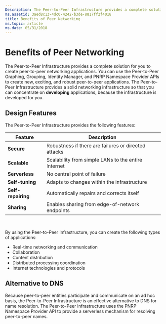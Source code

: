 ```yaml
---
Description: The Peer-to-Peer Infrastructure provides a complete solution for you to create peer-to-peer networking applications.
ms.assetid: 3aed8c13-4dc0-4242-b3de-8817ff2f4018
title: Benefits of Peer Networking
ms.topic: article
ms.date: 05/31/2018
---
```


# Benefits of Peer Networking

The Peer-to-Peer Infrastructure provides a complete solution for you to create peer-to-peer networking applications. You can use the Peer-to-Peer Graphing, Grouping, Identity Manager, and PNRP Namespace Provider APIs to create new, exciting, and robust peer-to-peer applications. The Peer-to-Peer Infrastructure provides a solid networking infrastructure so that you can concentrate on **developing** applications, because the infrastructure is developed for you.

## Design Features

The Peer-to-Peer Infrastructure provides the following features:

| Feature            | Description                                          |
|--------------------|------------------------------------------------------|
| **Secure**         | Robustness if there are failures or directed attacks |
| **Scalable**       | Scalability from simple LANs to the entire Internet  |
| **Serverless**     | No central point of failure                          |
| **Self-tuning**    | Adapts to changes within the infrastructure          |
| **Self-repairing** | Automatically repairs and corrects itself            |
| **Sharing**        | Enables sharing from edge-of-network endpoints       |



 

By using the Peer-to-Peer Infrastructure, you can create the following types of applications:

-   Real-time networking and communication
-   Collaboration
-   Content distribution
-   Distributed processing coordination
-   Internet technologies and protocols

## Alternative to DNS

Because peer-to-peer entities participate and communicate on an ad hoc basis, the Peer-to-Peer Infrastructure is an effective alternative to DNS for name resolution. The Peer-to-Peer Infrastructure uses the PNRP Namespace Provider API to provide a serverless mechanism for resolving peer-to-peer names.

 

 



